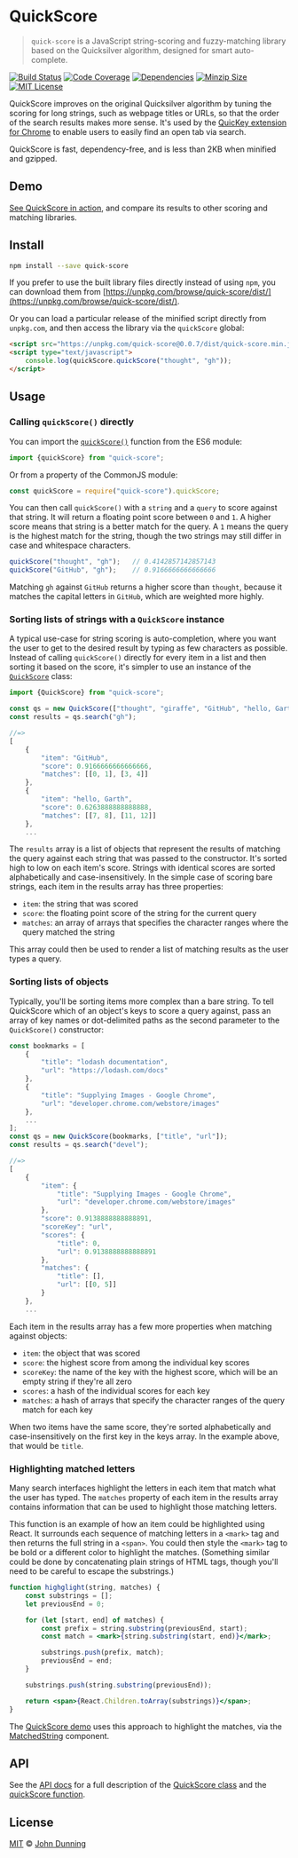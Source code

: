 # QuickScore

> `quick-score` is a JavaScript string-scoring and fuzzy-matching library based on the Quicksilver algorithm, designed for smart auto-complete.

[![Build Status][build-badge]][build]
[![Code Coverage][coverage-badge]][coverage]
[![Dependencies][dependencies-badge]][dependencies]
[![Minzip Size][size-badge]][size]
[![MIT License][license-badge]][license]
<!--[![Package][package-badge]][package]-->

QuickScore improves on the original Quicksilver algorithm by tuning the scoring for long strings, such as webpage titles or URLs, so that the order of the search results makes more sense.  It's used by the [QuicKey extension for Chrome](https://chrome.google.com/webstore/detail/quickey-%E2%80%93-the-quick-tab-s/ldlghkoiihaelfnggonhjnfiabmaficg) to enable users to easily find an open tab via search.

QuickScore is fast, dependency-free, and is less than 2KB when minified and gzipped.


## Demo

[See QuickScore in action](https://fwextensions.github.io/quick-score-demo/), and compare its results to other scoring and matching libraries.


## Install

```sh
npm install --save quick-score
```

If you prefer to use the built library files directly instead of using `npm`, you can download them from [https://unpkg.com/browse/quick-score/dist/](https://unpkg.com/browse/quick-score/dist/).

Or you can load a particular release of the minified script directly from `unpkg.com`, and then access the library via the `quickScore` global:

```html
<script src="https://unpkg.com/quick-score@0.0.7/dist/quick-score.min.js"></script>
<script type="text/javascript">
    console.log(quickScore.quickScore("thought", "gh"));
</script>
```
 

## Usage

### Calling `quickScore()` directly

You can import the [`quickScore()`](https://fwextensions.github.io/quick-score/global.html#quickScore) function from the ES6 module:

```js
import {quickScore} from "quick-score";
```

Or from a property of the CommonJS module:

```js
const quickScore = require("quick-score").quickScore;
```

You can then call `quickScore()` with a `string` and a `query` to score against that string.  It will return a floating point score between `0` and `1`.  A higher score means that string is a better match for the query.  A `1` means the query is the highest match for the string, though the two strings may still differ in case and whitespace characters.

```js
quickScore("thought", "gh");   // 0.4142857142857143
quickScore("GitHub", "gh");    // 0.9166666666666666

```

Matching `gh` against `GitHub` returns a higher score than `thought`, because it matches the capital letters in `GitHub`, which are weighted more highly.


### Sorting lists of strings with a `QuickScore` instance

A typical use-case for string scoring is auto-completion, where you want the user to get to the desired result by typing as few characters as possible.  Instead of calling `quickScore()` directly for every item in a list and then sorting it based on the score, it's simpler to use an instance of the [`QuickScore`](https://fwextensions.github.io/quick-score/QuickScore.html) class:

```js
import {QuickScore} from "quick-score";

const qs = new QuickScore(["thought", "giraffe", "GitHub", "hello, Garth"]);
const results = qs.search("gh");

//=>
[
    {
        "item": "GitHub",
        "score": 0.9166666666666666,
        "matches": [[0, 1], [3, 4]]
    },
    {
        "item": "hello, Garth",
        "score": 0.6263888888888888,
        "matches": [[7, 8], [11, 12]]
    },
    ...
```

The `results` array is a list of objects that represent the results of matching the query against each string that was passed to the constructor.  It's sorted high to low on each item's score.  Strings with identical scores are sorted alphabetically and case-insensitively.  In the simple case of scoring bare strings, each item in the results array has three properties:

* `item`: the string that was scored
* `score`: the floating point score of the string for the current query
* `matches`: an array of arrays that specifies the character ranges where the query matched the string

This array could then be used to render a list of matching results as the user types a query.


### Sorting lists of objects

Typically, you'll be sorting items more complex than a bare string.  To tell QuickScore which of an object's keys to score a query against, pass an array of key names or dot-delimited paths as the second parameter to the `QuickScore()` constructor:

```js
const bookmarks = [
    {
        "title": "lodash documentation",
        "url": "https://lodash.com/docs"
    },
    {
        "title": "Supplying Images - Google Chrome",
        "url": "developer.chrome.com/webstore/images"
    },
    ...
];
const qs = new QuickScore(bookmarks, ["title", "url"]);
const results = qs.search("devel");

//=>
[
    {
        "item": {
            "title": "Supplying Images - Google Chrome",
            "url": "developer.chrome.com/webstore/images"
        },
        "score": 0.9138888888888891,
        "scoreKey": "url",
        "scores": {
            "title": 0,
            "url": 0.9138888888888891
        },
        "matches": {
            "title": [],
            "url": [[0, 5]]
        }
    },
    ...
```

Each item in the results array has a few more properties when matching against objects:

* `item`: the object that was scored
* `score`: the highest score from among the individual key scores
* `scoreKey`: the name of the key with the highest score, which will be an empty string if they're all zero
* `scores`: a hash of the individual scores for each key
* `matches`: a hash of arrays that specify the character ranges of the query match for each key

When two items have the same score, they're sorted alphabetically and case-insensitively on the first key in the keys array.  In the example above, that would be `title`.


### Highlighting matched letters

Many search interfaces highlight the letters in each item that match what the user has typed.  The `matches` property of each item in the results array contains information that can be used to highlight those matching letters.

This function is an example of how an item could be highlighted using React.  It surrounds each sequence of matching letters in a `<mark>` tag and then returns the full string in a `<span>`.  You could then style the `<mark>` tag to be bold or a different color to highlight the matches.  (Something similar could be done by concatenating plain strings of HTML tags, though you'll need to be careful to escape the substrings.)

```jsx
function highglight(string, matches) {
    const substrings = [];
    let previousEnd = 0;

    for (let [start, end] of matches) {
        const prefix = string.substring(previousEnd, start);
        const match = <mark>{string.substring(start, end)}</mark>;

        substrings.push(prefix, match);
        previousEnd = end;
    }

    substrings.push(string.substring(previousEnd));

    return <span>{React.Children.toArray(substrings)}</span>;
}
```

The [QuickScore demo](https://fwextensions.github.io/quick-score-demo/) uses this approach to highlight the matches, via the [MatchedString](https://github.com/fwextensions/quick-score-demo/blob/master/src/js/MatchedString.js) component.


## API

See the [API docs](https://fwextensions.github.io/quick-score/) for a full description of the [QuickScore class](https://fwextensions.github.io/quick-score/QuickScore.html) and the [quickScore function](https://fwextensions.github.io/quick-score/global.html#quickScore).


## License

[MIT](./LICENSE) © [John Dunning](https://github.com/fwextensions)


[build-badge]: https://img.shields.io/travis/com/fwextensions/quick-score.svg?style=flat-square
[build]: https://travis-ci.com/fwextensions/quick-score
[coverage-badge]: https://img.shields.io/codecov/c/github/fwextensions/quick-score.svg?style=flat-square 
[coverage]: https://codecov.io/gh/fwextensions/quick-score
[dependencies-badge]: https://img.shields.io/david/fwextensions/quick-score.svg?style=flat-square
[dependencies]: https://www.npmjs.com/package/quick-score
[license-badge]: https://img.shields.io/npm/l/quick-score.svg?style=flat-square
[license]: https://github.com/fwextensions/quick-score/blob/master/LICENSE
[size-badge]: https://img.shields.io/bundlephobia/minzip/quick-score.svg?style=flat-square
[size]: https://www.npmjs.com/package/quick-score
[package-badge]: https://img.shields.io/npm/v/quick-score.svg?style=flat-square
[package]: https://www.npmjs.com/package/quick-score
